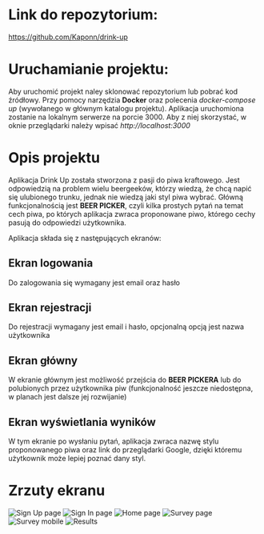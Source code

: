 # Link do repozytorium:

<https://github.com/Kaponn/drink-up>

# Uruchamianie projektu:

Aby uruchomić projekt naley sklonować repozytorium lub pobrać kod źródłowy.
Przy pomocy narzędzia **Docker** oraz polecenia _docker-compose up_ (wywołanego w głównym katalogu projektu).
Aplikacja uruchomiona zostanie na lokalnym serwerze na porcie 3000.
Aby z niej skorzystać, w oknie przeglądarki należy wpisać _http://localhost:3000_

# Opis projektu

Aplikacja Drink Up została stworzona z pasji do piwa kraftowego.
Jest odpowiedzią na problem wielu beergeeków, którzy wiedzą, że chcą napić się ulubionego trunku, jednak nie wiedzą jaki styl piwa wybrać. Główną funkcjonalnością jest **BEER PICKER**, czyli kilka prostych pytań na temat cech piwa, po których aplikacja zwraca proponowane piwo, którego cechy pasują do odpowiedzi użytkownika.

Aplikacja składa się z następujących ekranów:

## Ekran logowania

Do zalogowania się wymagany jest email oraz hasło

## Ekran rejestracji

Do rejestracji wymagany jest email i hasło, opcjonalną opcją jest nazwa użytkownika

## Ekran główny

W ekranie głównym jest możliwość przejścia do **BEER PICKERA** lub do polubionych przez użytkownika piw (funkcjonalność jeszcze niedostępna, w planach jest dalsze jej rozwijanie)

## Ekran wyświetlania wyników

W tym ekranie po wysłaniu pytań, aplikacja zwraca nazwę stylu proponowanego piwa oraz link do przeglądarki Google, dzięki któremu użytkownik może lepiej poznać dany styl.

# Zrzuty ekranu

![Sign Up page](./frontend/src/assets/img/signup.png)
![Sign In page](./frontend/src/assets/img/signin.png)
![Home page](./frontend/src/assets/img/home.png)
![Survey page](./frontend/src/assets/img/survey1.png)
![Survey mobile](./frontend/src/assets/img/survey2.png)
![Results](./frontend/src/assets/img/result.png)
